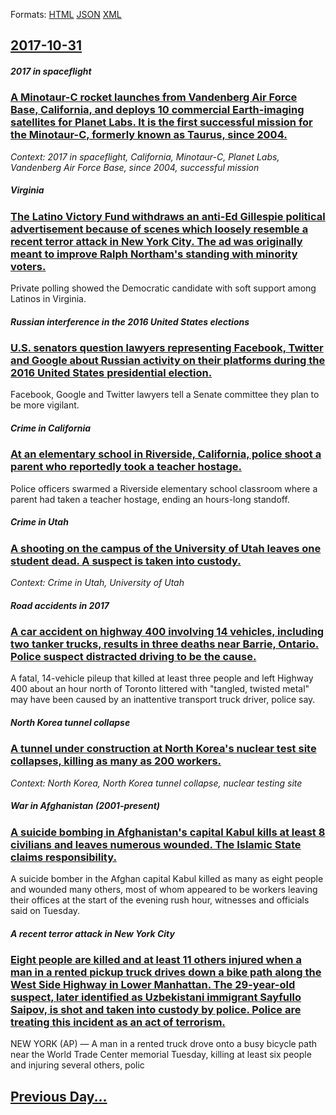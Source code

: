 
Formats: [HTML](2017/10/31/index.html)  [JSON](2017/10/31/index.json)  [XML](2017/10/31/index.xml)  

## [2017-10-31](/news/2017/10/31/index.md)

##### 2017 in spaceflight
### [A Minotaur-C rocket launches from Vandenberg Air Force Base, California, and deploys 10 commercial Earth-imaging satellites for Planet Labs. It is the first successful mission for the Minotaur-C, formerly known as Taurus, since 2004. ](/news/2017/10/31/a-minotaur-c-rocket-launches-from-vandenberg-air-force-base-california-and-deploys-10-commercial-earth-imaging-satellites-for-planet-labs.md)
_Context: 2017 in spaceflight, California, Minotaur-C, Planet Labs, Vandenberg Air Force Base, since 2004, successful mission_

##### Virginia
### [The Latino Victory Fund withdraws an anti-Ed Gillespie political advertisement because of scenes which loosely resemble a recent terror attack in New York City. The ad was originally meant to improve Ralph Northam's standing with minority voters. ](/news/2017/10/31/the-latino-victory-fund-withdraws-an-antiaed-gillespie-political-advertisement-because-of-scenes-which-loosely-resemble-a-recent-terror-at.md)
Private polling showed the Democratic candidate with soft support among Latinos in Virginia.

##### Russian interference in the 2016 United States elections
### [U.S. senators question lawyers representing Facebook, Twitter and Google about Russian activity on their platforms during the 2016 United States presidential election. ](/news/2017/10/31/u-s-senators-question-lawyers-representing-facebook-twitter-and-google-about-russian-activity-on-their-platforms-during-the-2016-united-st.md)
Facebook, Google and Twitter lawyers tell a Senate committee they plan to be more vigilant.

##### Crime in California
### [At an elementary school in Riverside, California, police shoot a parent who reportedly took a teacher hostage. ](/news/2017/10/31/at-an-elementary-school-in-riverside-california-police-shoot-a-parent-who-reportedly-took-a-teacher-hostage.md)
Police officers swarmed a Riverside elementary school classroom where a parent had taken a teacher hostage, ending an hours-long standoff.

##### Crime in Utah
### [A shooting on the campus of the University of Utah leaves one student dead. A suspect is taken into custody. ](/news/2017/10/31/a-shooting-on-the-campus-of-the-university-of-utah-leaves-one-student-dead-a-suspect-is-taken-into-custody.md)
_Context: Crime in Utah, University of Utah_

##### Road accidents in 2017
### [A car accident on highway 400 involving 14 vehicles, including two tanker trucks, results in three deaths near Barrie, Ontario. Police suspect distracted driving to be the cause. ](/news/2017/10/31/a-car-accident-on-highway-400-involving-14-vehicles-including-two-tanker-trucks-results-in-three-deaths-near-barrie-ontario-police-suspe.md)
A fatal, 14-vehicle pileup that killed at least three people and left Highway 400 about an hour north of Toronto littered with &quot;tangled, twisted metal&quot; may have been caused by an inattentive transport truck driver, police say.

##### North Korea tunnel collapse
### [A tunnel under construction at North Korea's nuclear test site collapses, killing as many as 200 workers. ](/news/2017/10/31/a-tunnel-under-construction-at-north-korea-s-nuclear-test-site-collapses-killing-as-many-as-200-workers.md)
_Context: North Korea, North Korea tunnel collapse, nuclear testing site_

##### War in Afghanistan (2001-present)
### [A suicide bombing in Afghanistan's capital Kabul kills at least 8 civilians and leaves numerous wounded. The Islamic State claims responsibility. ](/news/2017/10/31/a-suicide-bombing-in-afghanistan-s-capital-kabul-kills-at-least-8-civilians-and-leaves-numerous-wounded-the-islamic-state-claims-responsibi.md)
A suicide bomber in the Afghan capital Kabul killed as many as eight people and wounded many others, most of whom appeared to be workers leaving their offices at the start of the evening rush hour, witnesses and officials said on Tuesday.

##### A recent terror attack in New York City
### [Eight people are killed and at least 11 others injured when a man in a rented pickup truck drives down a bike path along the West Side Highway in Lower Manhattan. The 29-year-old suspect, later identified as Uzbekistani immigrant Sayfullo Saipov, is shot and taken into custody by police. Police are treating this incident as an act of terrorism. ](/news/2017/10/31/eight-people-are-killed-and-at-least-11-others-injured-when-a-man-in-a-rented-pickup-truck-drives-down-a-bike-path-along-the-west-side-highw.md)
 NEW YORK (AP) — A man in a rented truck drove onto a busy bicycle path near the World Trade Center memorial Tuesday, killing at least six people and injuring several others, polic

## [Previous Day...](/news/2017/10/30/index.md)

